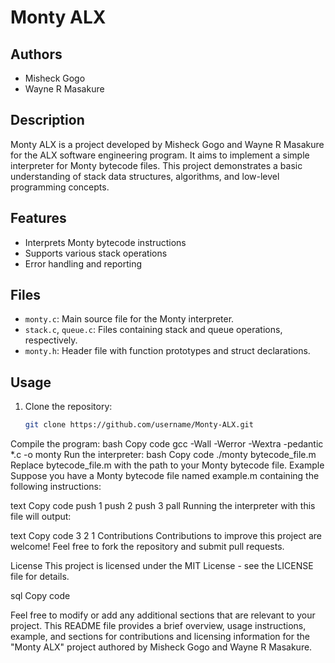 # Monty ALX

## Authors
- Misheck Gogo
- Wayne R Masakure

## Description
Monty ALX is a project developed by Misheck Gogo and Wayne R Masakure for the ALX software engineering program. It aims to implement a simple interpreter for Monty bytecode files. This project demonstrates a basic understanding of stack data structures, algorithms, and low-level programming concepts.

## Features
- Interprets Monty bytecode instructions
- Supports various stack operations
- Error handling and reporting

## Files
- `monty.c`: Main source file for the Monty interpreter.
- `stack.c`, `queue.c`: Files containing stack and queue operations, respectively.
- `monty.h`: Header file with function prototypes and struct declarations.

## Usage
1. Clone the repository:
   ```bash
   git clone https://github.com/username/Monty-ALX.git
Compile the program:
bash
Copy code
gcc -Wall -Werror -Wextra -pedantic *.c -o monty
Run the interpreter:
bash
Copy code
./monty bytecode_file.m
Replace bytecode_file.m with the path to your Monty bytecode file.
Example
Suppose you have a Monty bytecode file named example.m containing the following instructions:

text
Copy code
push 1
push 2
push 3
pall
Running the interpreter with this file will output:

text
Copy code
3
2
1
Contributions
Contributions to improve this project are welcome! Feel free to fork the repository and submit pull requests.

License
This project is licensed under the MIT License - see the LICENSE file for details.

sql
Copy code

Feel free to modify or add any additional sections that are relevant to your project. This README file provides a brief overview, usage instructions, example, and sections for contributions and licensing information for the "Monty ALX" project authored by Misheck Gogo and Wayne R Masakure.

